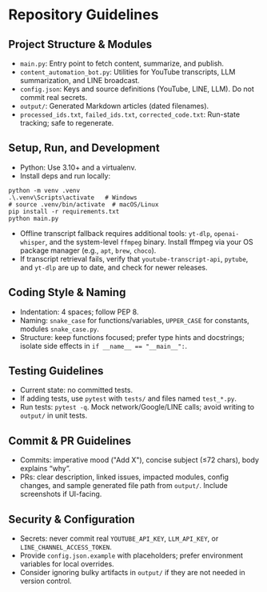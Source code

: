 # Repository Guidelines

## Project Structure & Modules
- `main.py`: Entry point to fetch content, summarize, and publish.
- `content_automation_bot.py`: Utilities for YouTube transcripts, LLM summarization, and LINE broadcast.
- `config.json`: Keys and source definitions (YouTube, LINE, LLM). Do not commit real secrets.
- `output/`: Generated Markdown articles (dated filenames).
- `processed_ids.txt`, `failed_ids.txt`, `corrected_code.txt`: Run-state tracking; safe to regenerate.

## Setup, Run, and Development
- Python: Use 3.10+ and a virtualenv.
- Install deps and run locally:
```
python -m venv .venv
.\.venv\Scripts\activate   # Windows
# source .venv/bin/activate  # macOS/Linux
pip install -r requirements.txt
python main.py
```
- Offline transcript fallback requires additional tools: `yt-dlp`, `openai-whisper`, and the system-level `ffmpeg` binary. Install ffmpeg via your OS package manager (e.g., `apt`, `brew`, `choco`).
- If transcript retrieval fails, verify that `youtube-transcript-api`, `pytube`, and `yt-dlp` are up to date, and check for newer releases.


## Coding Style & Naming
- Indentation: 4 spaces; follow PEP 8.
- Naming: `snake_case` for functions/variables, `UPPER_CASE` for constants, modules `snake_case.py`.
- Structure: keep functions focused; prefer type hints and docstrings; isolate side effects in `if __name__ == "__main__":`.

## Testing Guidelines
- Current state: no committed tests.
- If adding tests, use `pytest` with `tests/` and files named `test_*.py`.
- Run tests: `pytest -q`. Mock network/Google/LINE calls; avoid writing to `output/` in unit tests.

## Commit & PR Guidelines
- Commits: imperative mood ("Add X"), concise subject (≤72 chars), body explains “why”.
- PRs: clear description, linked issues, impacted modules, config changes, and sample generated file path from `output/`. Include screenshots if UI-facing.

## Security & Configuration
- Secrets: never commit real `YOUTUBE_API_KEY`, `LLM_API_KEY`, or `LINE_CHANNEL_ACCESS_TOKEN`.
- Provide `config.json.example` with placeholders; prefer environment variables for local overrides.
- Consider ignoring bulky artifacts in `output/` if they are not needed in version control.

